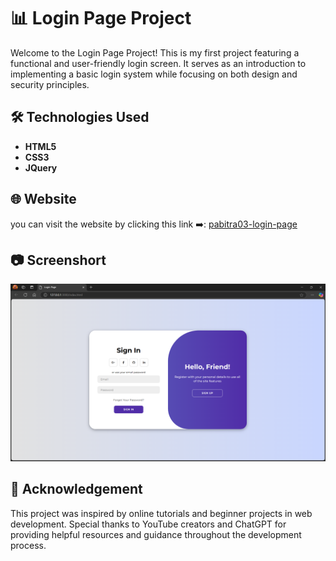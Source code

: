 # 📊 Login Page Project
<p>Welcome to the Login Page Project! This is my first project featuring a functional and user-friendly login screen. It serves as an introduction to implementing a basic login system while focusing on both design and security principles.</p>

## 🛠️ Technologies Used
- **HTML5**
- **CSS3**
- **JQuery**

## 🌐 Website
you can visit the website by clicking this link ➡️: <a href="https://dancing-croquembouche-483083.netlify.app/" target="_blank"> pabitra03-login-page</a>

## 📷 Screenshort
<img src="https://github.com/Pabitra03/Login_Screen/blob/main/screenshort/Screenshot%20(47).png" alt="login_image">

## 🙏 Acknowledgement
<p>This project was inspired by online tutorials and beginner projects in web development. Special thanks to YouTube creators and ChatGPT for providing helpful resources and guidance throughout the development process.</p>
